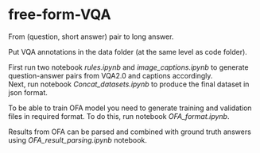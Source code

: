 # free-form-VQA
From (question, short answer) pair to long answer.  

Put VQA annotations in the data folder (at the same level as code folder).

First run two notebook *rules.ipynb* and *image_captions.ipynb* to generate question-answer pairs from VQA2.0 and captions accordingly.   
Next, run notebook *Concat_datasets.ipynb* to produce the final dataset in json format. 

To be able to train OFA model you need to generate training and validation files in required format. To do this, run notebook *OFA_format.ipynb*. 

Results from OFA can be parsed and combined with ground truth answers using *OFA_result_parsing.ipynb* notebook.
